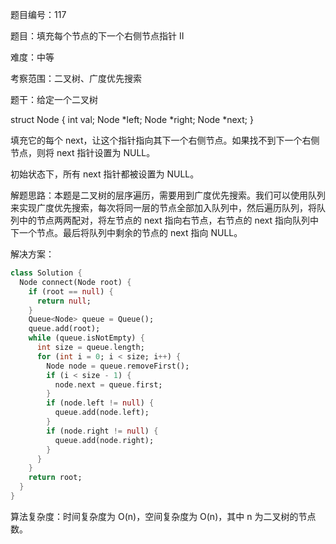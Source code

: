题目编号：117

题目：填充每个节点的下一个右侧节点指针 II

难度：中等

考察范围：二叉树、广度优先搜索

题干：给定一个二叉树

struct Node {
  int val;
  Node *left;
  Node *right;
  Node *next;
}

填充它的每个 next，让这个指针指向其下一个右侧节点。如果找不到下一个右侧节点，则将 next 指针设置为 NULL。

初始状态下，所有 next 指针都被设置为 NULL。

解题思路：本题是二叉树的层序遍历，需要用到广度优先搜索。我们可以使用队列来实现广度优先搜索，每次将同一层的节点全部加入队列中，然后遍历队列，将队列中的节点两两配对，将左节点的 next 指向右节点，右节点的 next 指向队列中下一个节点。最后将队列中剩余的节点的 next 指向 NULL。

解决方案：

```dart
class Solution {
  Node connect(Node root) {
    if (root == null) {
      return null;
    }
    Queue<Node> queue = Queue();
    queue.add(root);
    while (queue.isNotEmpty) {
      int size = queue.length;
      for (int i = 0; i < size; i++) {
        Node node = queue.removeFirst();
        if (i < size - 1) {
          node.next = queue.first;
        }
        if (node.left != null) {
          queue.add(node.left);
        }
        if (node.right != null) {
          queue.add(node.right);
        }
      }
    }
    return root;
  }
}
```

算法复杂度：时间复杂度为 O(n)，空间复杂度为 O(n)，其中 n 为二叉树的节点数。